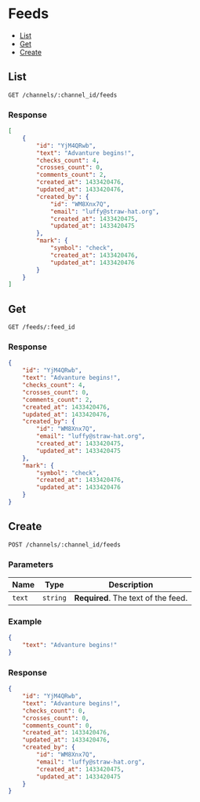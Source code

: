 # Feeds

* [List](#list)
* [Get](#get)
* [Create](#create)

## List

```
GET /channels/:channel_id/feeds
```

### Response

```json
[
    {
        "id": "YjM4QRwb",
        "text": "Advanture begins!",
        "checks_count": 4,
        "crosses_count": 0,
        "comments_count": 2,
        "created_at": 1433420476,
        "updated_at": 1433420476,
        "created_by": {
            "id": "WM8Xnx7Q",
            "email": "luffy@straw-hat.org",
            "created_at": 1433420475,
            "updated_at": 1433420475
        },
        "mark": {
            "symbol": "check",
            "created_at": 1433420476,
            "updated_at": 1433420476
        }
    }
]
```

## Get

```
GET /feeds/:feed_id
```

### Response

```json
{
    "id": "YjM4QRwb",
    "text": "Advanture begins!",
    "checks_count": 4,
    "crosses_count": 0,
    "comments_count": 2,
    "created_at": 1433420476,
    "updated_at": 1433420476,
    "created_by": {
        "id": "WM8Xnx7Q",
        "email": "luffy@straw-hat.org",
        "created_at": 1433420475,
        "updated_at": 1433420475
    },
    "mark": {
        "symbol": "check",
        "created_at": 1433420476,
        "updated_at": 1433420476
    }
}
```

## Create

```
POST /channels/:channel_id/feeds
```

### Parameters

| Name     | Type       | Description                         |
| -------- | ---------- | ----------------------------------- |
| `text`   | `string`   | **Required**. The text of the feed. |

### Example

```json
{
    "text": "Advanture begins!"
}
```

### Response

```json
{
    "id": "YjM4QRwb",
    "text": "Advanture begins!",
    "checks_count": 0,
    "crosses_count": 0,
    "comments_count": 0,
    "created_at": 1433420476,
    "updated_at": 1433420476,
    "created_by": {
        "id": "WM8Xnx7Q",
        "email": "luffy@straw-hat.org",
        "created_at": 1433420475,
        "updated_at": 1433420475
    }
}
```
